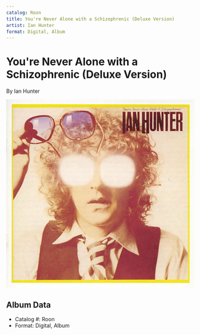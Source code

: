 ```yaml
---
catalog: Roon
title: You're Never Alone with a Schizophrenic (Deluxe Version)
artist: Ian Hunter
format: Digital, Album
---
```


# You're Never Alone with a Schizophrenic (Deluxe Version)

By Ian Hunter

![](../../assets/albumcovers/Ian_Hunter-Youre_Never_Alone_with_a_Schizophrenic_Deluxe_Version.png)

## Album Data

- Catalog #: Roon
- Format: Digital, Album

